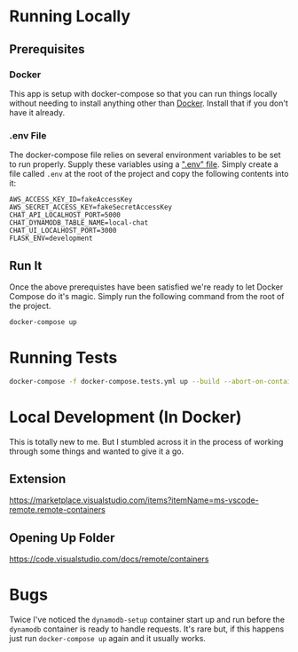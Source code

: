 # Running Locally

## Prerequisites

### Docker

This app is setup with docker-compose so that you can run things locally without needing to install anything other than [Docker](https://docs.docker.com/get-docker/). Install that if you don't have it already.

### .env File

The docker-compose file relies on several environment variables to be set to run properly. Supply these variables using a [".env" file](https://docs.docker.com/compose/env-file/). Simply create a file called `.env` at the root of the project and copy the following contents into it:

```
AWS_ACCESS_KEY_ID=fakeAccessKey
AWS_SECRET_ACCESS_KEY=fakeSecretAccessKey
CHAT_API_LOCALHOST_PORT=5000
CHAT_DYNAMODB_TABLE_NAME=local-chat
CHAT_UI_LOCALHOST_PORT=3000
FLASK_ENV=development
```

## Run It

Once the above prerequistes have been satisfied we're ready to let Docker Compose do it's magic. Simply run the following command from the root of the project.

```sh
docker-compose up
```

# Running Tests

```sh
docker-compose -f docker-compose.tests.yml up --build --abort-on-container-exit
```

# Local Development (In Docker)

This is totally new to me. But I stumbled across it in the process of working through some things and wanted to give it a go.

## Extension

https://marketplace.visualstudio.com/items?itemName=ms-vscode-remote.remote-containers

## Opening Up Folder

https://code.visualstudio.com/docs/remote/containers

# Bugs

Twice I've noticed the `dynamodb-setup` container start up and run before the `dynamodb` container is ready to handle requests. It's rare but, if this happens just run `docker-compose up` again and it usually works.
